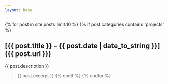 ```yaml
---
layout: base
---
```


{% for post in site.posts limit:10 %}
{% if post.categories contains 'projects' %}
## [{{ post.title }} - {{ post.date | date_to_string }}]({{ post.url }}) 
{{ post.description }}
> {{ post.excerpt }}
{% endif %}
{% endfor %}